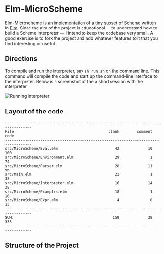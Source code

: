 # Elm-MicroScheme

Elm-Microscheme is an implementation of a tiny
subset of Scheme written in [Elm](https://elm-lang.org).
Since the aim of the project is educational — to underestand
how to build a Scheme interpreter — I intend to 
keep the codebase very small. A good exercise is to 
fork the project and 
add whatever features to it that you find interesting
or useful.


## Directions

To compile and run the interpreter, say `sh run.sh` 
on the command line.  This command will compile 
the code and start up the command-line interface
to the interpreter.  Below is a screenshot of the
a short session with the interpreter. 



![Running Interpreter](https://imagedelivery.net/9U-0Y4sEzXlO6BXzTnQnYQ/f4b24389-ee90-4bbb-285e-262d0912d500/public)


## Layout of the code


```text
----------------------------------------------------------------------------------
File                                           blank        comment           code
----------------------------------------------------------------------------------
src/MicroScheme/Eval.elm                          42             10            100
src/MicroScheme/Environment.elm                   29              1             74
src/MicroScheme/Parser.elm                        28             11             56
src/Main.elm                                      22              1             38
src/MicroScheme/Interpreter.elm                   16             14             38
src/MicroScheme/Examples.elm                      18              1             16
src/MicroScheme/Expr.elm                           4              0             13
----------------------------------------------------------------------------------
SUM:                                             159             38            335
----------------------------------------------------------------------------------
```

## Structure of the Project

